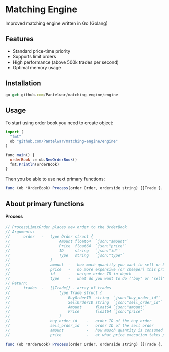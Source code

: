 # Matching Engine
Improved matching engine written in Go (Golang)


## Features
* Standard price-time priority
* Supports limit orders
* High performance (above 500k trades per second)
* Optimal memory usage

## Installation

```javascript
go get github.com/Pantelwar/matching-engine/engine
```

## Usage
To start using order book you need to create object:

```javascript
import (
  "fmt" 
  ob "github.com/Pantelwar/matching-engine/engine"
)

func main() {
  orderBook := ob.NewOrderBook()
  fmt.Println(orderBook)
}
```

Then you be able to use next primary functions:

```javascript
func (ob *OrderBook) Process(order Order, orderside string) []Trade {...}
```

## About primary functions
#### Process

```javascript
// ProcessLimitOrder places new order to the OrderBook
// Arguments:
//      order   -   type Order struct {
//                      Amount float64  `json:"amount"`
//                      Price  float64  `json:"price"`
//                      ID     string   `json:"id"`
//                      Type   string   `json:"type"`
//                  }
//                  amount  -   how much quantity you want to sell or buy
//                  price   -   no more expensive (or cheaper) this price
//                  id      -   unique order ID in depth
//                  type    -   what do you want to do ("buy" or "sell")
// Return:
//      trades  -   []Trade{} - array of trades
//                      type Trade struct {
//                          BuyOrderID  string  `json:"buy_order_id"`
//                          SellOrderID string  `json:"sell_order_id"`
//                          Amount      float64 `json:"amount"`
//                          Price       float64 `json:"price"`
//                      }
//                  buy_order_id    -   order ID of the buy order
//                  sell_order_id   -   order ID of the sell order
//                  amount          -   how musch quantity is consumed in the execution
//                  price           -   at what price execution takes place
                  
func (ob *OrderBook) Process(order Order, orderside string) []Trade {...}

```